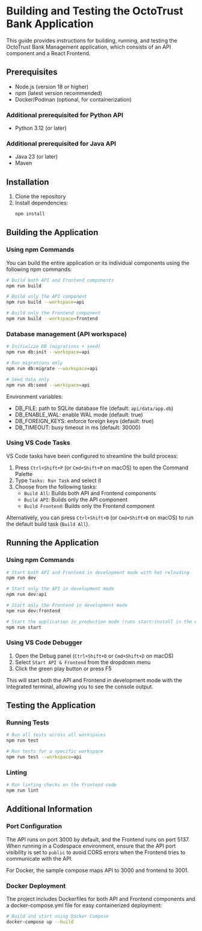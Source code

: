 # Building and Testing the OctoTrust Bank Application

This guide provides instructions for building, running, and testing the OctoTrust Bank Management application, which consists of an API component and a React Frontend.

## Prerequisites

- Node.js (version 18 or higher)
- npm (latest version recommended)
- Docker/Podman (optional, for containerization)

### Additional prerequisited for Python API

- Python 3.12 (or later)

### Additional prerequisited for Java API

 - Java 23 (or later)
 - Maven

## Installation

1. Clone the repository
2. Install dependencies:
   ```bash
   npm install
   ```

## Building the Application

### Using npm Commands

You can build the entire application or its individual components using the following npm commands:

```bash
# Build both API and Frontend components
npm run build

# Build only the API component
npm run build --workspace=api

# Build only the Frontend component
npm run build --workspace=frontend
```

### Database management (API workspace)

```bash
# Initialize DB (migrations + seed)
npm run db:init --workspace=api

# Run migrations only
npm run db:migrate --workspace=api

# Seed data only
npm run db:seed --workspace=api
```

Environment variables:
- DB_FILE: path to SQLite database file (default: `api/data/app.db`)
- DB_ENABLE_WAL: enable WAL mode (default: true)
- DB_FOREIGN_KEYS: enforce foreign keys (default: true)
- DB_TIMEOUT: busy timeout in ms (default: 30000)

### Using VS Code Tasks

VS Code tasks have been configured to streamline the build process:

1. Press `Ctrl+Shift+P` (or `Cmd+Shift+P` on macOS) to open the Command Palette
2. Type `Tasks: Run Task` and select it
3. Choose from the following tasks:
   - `Build All`: Builds both API and Frontend components
   - `Build API`: Builds only the API component
   - `Build Frontend`: Builds only the Frontend component

Alternatively, you can press `Ctrl+Shift+B` (or `Cmd+Shift+B` on macOS) to run the default build task (`Build All`).

## Running the Application

### Using npm Commands

```bash
# Start both API and Frontend in development mode with hot reloading
npm run dev

# Start only the API in development mode
npm run dev:api

# Start only the Frontend in development mode
npm run dev:frontend

# Start the application in production mode (runs start:install in the API workspace)
npm run start
```

### Using VS Code Debugger

1. Open the Debug panel (`Ctrl+Shift+D` or `Cmd+Shift+D` on macOS)
2. Select `Start API & Frontend` from the dropdown menu
3. Click the green play button or press F5

This will start both the API and Frontend in development mode with the integrated terminal, allowing you to see the console output.

## Testing the Application

### Running Tests

```bash
# Run all tests across all workspaces
npm run test

# Run tests for a specific workspace
npm run test --workspace=api
```

### Linting

```bash
# Run linting checks on the Frontend code
npm run lint
```

## Additional Information

### Port Configuration

The API runs on port 3000 by default, and the Frontend runs on port 5137. When running in a Codespace environment, ensure that the API port visibility is set to `public` to avoid CORS errors when the Frontend tries to communicate with the API.

For Docker, the sample compose maps API to 3000 and frontend to 3001.

### Docker Deployment

The project includes Dockerfiles for both API and Frontend components and a docker-compose.yml file for easy containerized deployment:

```bash
# Build and start using Docker Compose
docker-compose up --build
```